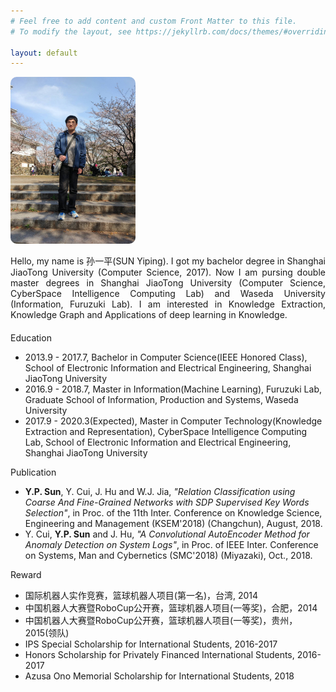 ```yaml
---
# Feel free to add content and custom Front Matter to this file.
# To modify the layout, see https://jekyllrb.com/docs/themes/#overriding-theme-defaults

layout: default
---
```


<img class="intro-photo" style="border-radius:10px; width: 200px; margin-right: 50px;" src="assets/image/photo3.jpeg">
<p style="text-align: justify;">
Hello, my name is 孙一平(SUN Yiping). 
I got my bachelor degree in Shanghai JiaoTong University (Computer Science, 2017). 
Now I am pursing double master degrees in Shanghai JiaoTong University (Computer Science, CyberSpace Intelligence Computing Lab) and Waseda University (Information, Furuzuki Lab). I am interested in Knowledge Extraction, Knowledge Graph and Applications of deep learning in Knowledge.
</p>

<div style="clear:both; margin-bottom: 20px;"></div>

<div class="intro-block">
<div class="intro-title purple">Education</div>
<div class="intro-line upper-left purple"></div>
<div class="intro-line upper-right purple"></div>
<div class="intro-line-connect purple"></div>
<div class="intro-line bottom-left purple"></div>
<div class="intro-line bottom-right purple"></div>
<ul>
	<li> 2013.9 - 2017.7, Bachelor in Computer Science(IEEE Honored Class), School of Electronic Information and Electrical Engineering, Shanghai JiaoTong University</li>
	<li> 2016.9 - 2018.7, Master in Information(Machine Learning), Furuzuki Lab, Graduate School of Information, Production and Systems, Waseda University</li>
	<li> 2017.9 - 2020.3(Expected), Master in Computer Technology(Knowledge Extraction and Representation), CyberSpace Intelligence Computing Lab, School of Electronic Information and Electrical Engineering, Shanghai JiaoTong University</li>
</ul>
</div>

<div class="intro-block">
<div class="intro-title orange">Publication</div>
<div class="intro-line upper-left orange"></div>
<div class="intro-line upper-right orange"></div>
<div class="intro-line-connect orange"></div>
<div class="intro-line bottom-left orange"></div>
<div class="intro-line bottom-right orange"></div>
<ul> 
	<li><B>Y.P. Sun</B>, Y. Cui, J. Hu and W.J. Jia, <I>"Relation Classification using Coarse And Fine-Grained Networks with SDP Supervised Key Words Selection"</I>, in Proc. of the 11th Inter. Conference on Knowledge Science, Engineering and Management (KSEM'2018) (Changchun), August, 2018.</li>
	<li>Y. Cui, <B>Y.P. Sun</B> and J. Hu, <I>"A Convolutional AutoEncoder Method for Anomaly Detection on System Logs"</I>, in Proc. of IEEE Inter. Conference on Systems, Man and Cybernetics (SMC'2018) (Miyazaki), Oct., 2018.</li>
</ul>
</div>

<div class="intro-block">
<div class="intro-title blue">Reward</div>
<div class="intro-line upper-left blue"></div>
<div class="intro-line upper-right blue"></div>
<div class="intro-line-connect blue"></div>
<div class="intro-line bottom-left blue"></div>
<div class="intro-line bottom-right blue"></div>
<ul> 
	<li>国际机器人实作竞赛，篮球机器人项目(第一名)，台湾, 2014</li>
	<li>中国机器人大赛暨RoboCup公开赛，篮球机器人项目(一等奖)，合肥，2014</li>
	<li>中国机器人大赛暨RoboCup公开赛，篮球机器人项目(一等奖)，贵州，2015(领队)</li>
	<li>IPS Special Scholarship for International Students, 2016-2017</li>
	<li>Honors Scholarship for Privately Financed International Students, 2016-2017</li>
	<li>Azusa Ono Memorial Scholarship for International Students, 2018</li>
</ul>
</div>
